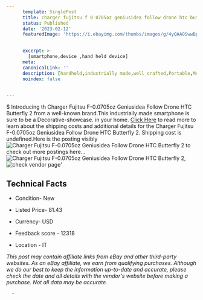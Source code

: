 ```yaml
---
      template: SinglePost
      title: charger fujitsu f 0 0705oz geniusidea follow drone htc butterfly 2
      status: Published
      date: '2023-02-12'
      featuredImage: 'https://i.ebayimg.com/thumbs/images/g/4yQAAOSwwBpjkxw1/s-l225.jpg'
       

      excerpt: >-
        [smartphone,device ,hand held device]
      meta:
      canonicalLink: ''
      description: [handheld,industrially made,well crafted,Portable,Mobile,Compact,Convenient,Lightweight,Maneuverable,Man-portable,Miniature,Carriable,Hand-held,Light,Holdable,Transportable,Mobile device,Pocket-sized,On-the-go,Wireless,Cordless,Compact size,Convenient size, smartphone,device ,hand held device]
      noindex: false
      

---
```

$
      Introducing th Charger Fujitsu F-0.0705oz Geniusidea Follow Drone HTC Butterfly 2 from a well-known brand.This industrially made smartphone is sure to be a Decorative-showcase. in your home. [Click Here](https://www.ebay.com/itm/225290012912?hash=item347454c8f0%3Ag%3A4yQAAOSwwBpjkxw1&mkevt=1&mkcid=1&mkrid=711-53200-19255-0&campid=%253CePNCampaignId%253E&customid=%253CreferenceId%253E&toolid=10049) to read more to learn about the shipping costs and additional details for the Charger Fujitsu F-0.0705oz Geniusidea Follow Drone HTC Butterfly 2. Shipping cost is undefined.Here is the posting visibly ![Charger Fujitsu F-0.0705oz Geniusidea Follow Drone HTC Butterfly 2](https://i.ebayimg.com/thumbs/images/g/4yQAAOSwwBpjkxw1/s-l225.jpg) to check out more postings here... ![Charger Fujitsu F-0.0705oz Geniusidea Follow Drone HTC Butterfly 2](https://i.ebayimg.com/images/g/4yQAAOSwwBpjkxw1/s-l1600.jpg), ![check vendor page](https://origin-galleryplus.ebayimg.com/ws/web/225290012912_2_0_1/225x225.jpg,https://origin-galleryplus.ebayimg.com/ws/web/225290012912_3_0_1/225x225.jpg,https://origin-galleryplus.ebayimg.com/ws/web/225290012912_4_0_1/225x225.jpg)'

      

 ## Technical Facts 



     
      

 - Condition- New 


      

 - Listed Price- 81.43 


      

 - Currency- USD 


      

 - Feedback score - 12318 


      

 - Location - IT 


      
      

 *_This post may contain affiliate links from eBay and other third-party websites. As an eBay affiliate, we earn from qualifying purchases. Although we do our best to keep the information up-to-date and accurate, please check the date and all details with the vendor's website before making a purchase. Not all data may be accurate._*




      -
